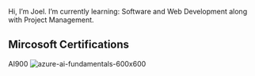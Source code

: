 Hi, I’m Joel.
I’m currently learning: Software and Web Development along with Project Management.


## Mircosoft Certifications

AI900
![azure-ai-fundamentals-600x600](https://github.com/joel-mainey/joel-mainey/assets/64710295/a3ed4c9a-1804-466c-ad3d-2dcb9b87b0b6)

